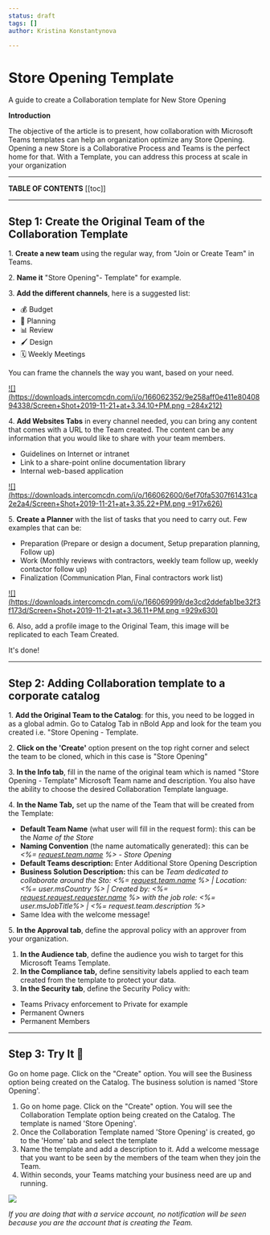 ```yaml
---
status: draft
tags: []
author: Kristina Konstantynova

---
```

# **Store Opening Template**

A guide to create a Collaboration template for New Store Opening

**Introduction**

The objective of the article is to present, how collaboration with Microsoft Teams templates can help an organization optimize any Store Opening. Opening a new Store is a Collaborative Process and Teams is the perfect home for that. With a Template, you can address this process at scale in your organization

***

**TABLE OF CONTENTS**
\[\[toc\]\]

***

## Step 1: Create the Original Team of the Collaboration Template

1\. **Create a new team** using the regular way, from "Join or Create Team" in Teams.

2\. **Name it** "Store Opening"- Template" for example.

3\. **Add the different channels**, here is a suggested list:

* 💰 Budget
* 📅 Planning
* 📊 Review
* 🖌 Design
* 🗓 Weekly Meetings

You can frame the channels the way you want, based on your need.

[![](https://downloads.intercomcdn.com/i/o/166062352/9e258aff0e411e8040894338/Screen+Shot+2019-11-21+at+3.34.10+PM.png =284x212)](https://downloads.intercomcdn.com/i/o/166062352/9e258aff0e411e8040894338/Screen+Shot+2019-11-21+at+3.34.10+PM.png)

4\. **Add Websites Tabs** in every channel needed, you can bring any content that comes with a URL to the Team created. The content can be any information that you would like to share with your team members.

* Guidelines on Internet or intranet
* Link to a share-point online documentation library
* Internal web-based application

[![](https://downloads.intercomcdn.com/i/o/166062600/6ef70fa5307f61431ca2e2a4/Screen+Shot+2019-11-21+at+3.35.22+PM.png =917x626)](https://downloads.intercomcdn.com/i/o/166062600/6ef70fa5307f61431ca2e2a4/Screen+Shot+2019-11-21+at+3.35.22+PM.png)

5\. **Create a Planner** with the list of tasks that you need to carry out. Few examples that can be:

* Preparation (Prepare or design a document, Setup preparation planning, Follow up)
* Work (Monthly reviews with contractors, weekly team follow up, weekly contactor follow up)
* Finalization (Communication Plan, Final contractors work list)

[![](https://downloads.intercomcdn.com/i/o/166069999/de3cd2ddefab1be32f3f173d/Screen+Shot+2019-11-21+at+3.36.11+PM.png =929x630)](https://downloads.intercomcdn.com/i/o/166069999/de3cd2ddefab1be32f3f173d/Screen+Shot+2019-11-21+at+3.36.11+PM.png)

6\. Also, add a profile image to the Original Team, this image will be replicated to each Team Created.

It's done!

***

## Step 2: Adding Collaboration template to a corporate catalog

1\. **Add the Original Team to the Catalog**: for this, you need to be logged in as a global admin. Go to Catalog Tab in nBold App and look for the team you created i.e. "Store Opening - Template.

2\. **Click on the 'Create'** option present on the top right corner and select the team to be cloned, which in this case is "Store Opening"

3\. **In the Info tab**, fill in the name of the original team which is named "Store Opening - Template" Microsoft Team name and description. You also have the ability to choose the desired Collaboration Template language.

4\. **In the Name Tab,** set up the name of the Team that will be created from the Template:

* **Default Team Name** (what user will fill in the request form): this can be the _Name of the Store_
* **Naming Convention** (the name automatically generated): this can be _<%=_ [_request.team.name_](http://request.team.name/) _%> - Store Opening_
* **Default Teams description:** Enter Additional Store Opening Description
* **Business Solution Description:** this can be _Team dedicated to collaborate around the Sto: <%=_ [_request.team.name_](http://request.team.name/) _%> | Location: <%= user.msCountry %> | Created by: <%=_ [_request.request.requester.name_](http://request.request.requester.name/) _%> with the job role: <%= user.msJobTitle%> | <%= request.team.description %>_
* Same Idea with the welcome message!

5\. **In the Approval tab**, define the approval policy with an approver from your organization.

1. **In the Audience tab**, define the audience you wish to target for this Microsoft Teams Template.
2. **In the Compliance tab,** define sensitivity labels applied to each team created from the template to protect your data.
3. **In the Security tab**, define the Security Policy with:

* Teams Privacy enforcement to Private for example
* Permanent Owners
* Permanent Members

***

## Step 3: Try It 🚀

Go on home page. Click on the "Create" option. You will see the Business option being created on the Catalog. The business solution is named 'Store Opening'.

1. Go on home page. Click on the "Create" option. You will see the Collaboration Template option being created on the Catalog. The template is named 'Store Opening'.
2. Once the Collaboration Template named 'Store Opening' is created, go to the 'Home' tab and select the template
3. Name the template and add a description to it. Add a welcome message that you want to be seen by the members of the team when they join the Team.
4. Within seconds, your Teams matching your business need are up and running.

![](/uploads/screenshot-2022-02-11-at-10-08-52.png)

_If you are doing that with a service account, no notification will be seen because you are the account that is creating the Team._